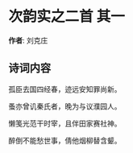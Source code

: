 # 次韵实之二首  其一

**作者**: 刘克庄

## 诗词内容

孤臣去国四经春，迹远安知罪尚新。

蚤亦曾讥秦氏者，晚为与议濮园人。

懒笺光范干时宰，且伴田家赛社神。

醉倒不能愁世事，倩他烟柳替含颦。

